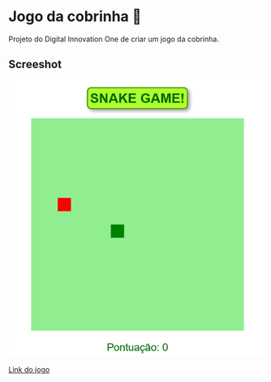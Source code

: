 # Jogo da cobrinha :snake:
Projeto do Digital Innovation One de criar um jogo da cobrinha.

## Screeshot
![](Screenshot-Snake-Game.png)

[Link do jogo](https://caducoder.github.io/Jogo-da-cobrinha/)